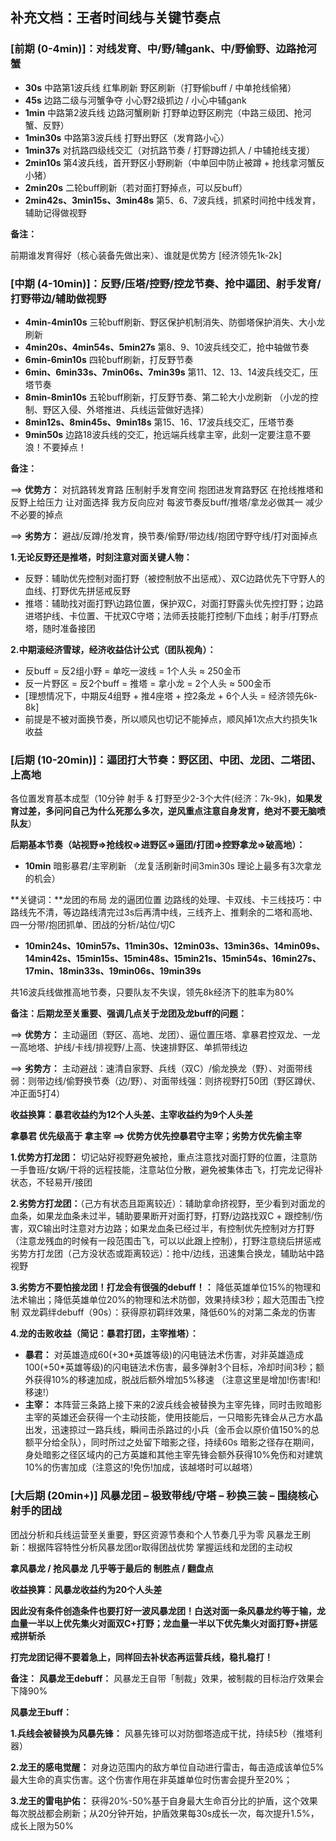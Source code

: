 ## 补充文档：王者时间线与关键节奏点

### [前期 (0-4min)]：对线发育、中/野/辅gank、中/野偷野、边路抢河蟹
- **30s** 中路第1波兵线 红隼刷新 野区刷新（打野偷buff / 中单抢线偷猪）
- **45s** 边路二级与河蟹争夺 小心野2级抓边 / 小心中辅gank
- **1min** 中路第2波兵线 边路河蟹刷新 打野单边野区刷完（中路三级团、抢河蟹、反野） 
- **1min30s** 中路第3波兵线 打野出野区（发育路小心）
- **1min37s** 对抗路四级线交汇（对抗路节奏 / 打野蹲边抓人 / 中辅抢线支援）
- **2min10s** 第4波兵线，首开野区小野刷新（中单回中防止被蹲 + 抢线拿河蟹反小猪）
- **2min20s** 二轮buff刷新（若对面打野掉点，可以反buff）
- **2min42s、3min15s、3min48s** 第5、6、7波兵线，抓紧时间抢中线发育，辅助记得做视野

**备注：**

前期谁发育得好（核心装备先做出来）、谁就是优势方 [经济领先1k-2k]

### [中期 (4-10min)]：反野/压塔/控野/控龙节奏、抢中逼团、射手发育/打野带边/辅助做视野
- **4min-4min10s** 三轮buff刷新、野区保护机制消失、防御塔保护消失、大小龙刷新 
- **4min20s、4min54s、5min27s** 第8、9、10波兵线交汇，抢中轴做节奏
- **6min-6min10s** 四轮buff刷新，打反野节奏
- **6min、6min33s、7min06s、7min39s** 第11、12、13、14波兵线交汇，压塔节奏
- **8min-8min10s** 五轮buff刷新，打反野节奏、第二轮大小龙刷新
（小龙的控制、野区入侵、外塔推进、兵线运营做好选择）
- **8min12s、8min45s、9min18s** 第15、16、17波兵线交汇，压塔节奏
- **9min50s** 边路18波兵线的交汇，抢远端兵线拿主宰，此刻一定要注意不要浪！不要掉点！

**备注：**

==> **优势方：** 对抗路转发育路 压制射手发育空间 抱团进发育路野区 在抢线推塔和反野上给压力 让对面选择 我方反向应对 每波节奏反buff/推塔/拿龙必做其一 减少不必要的掉点

==> **劣势方：** 避战/反蹲/抢发育，换节奏/偷野/带边线/抱团守野守线/打对面掉点

**1.无论反野还是推塔，时刻注意对面关键人物：**
- 反野：辅助优先控制对面打野（被控制放不出惩戒）、双C边路优先下守野人的血线、打野优先拼惩戒反野
- 推塔：辅助找对面打野\边路位置，保护双C，对面打野露头优先控打野；边路进塔护线、卡位置、干扰双C守塔；法师丢技能打控制/下血线；射手/打野点塔，随时准备接团 

**2.中期滚经济雪球，经济收益估计公式（团队视角）：**
- 反buff = 反2组小野 = 单吃一波线 = 1个人头 ≈ 250金币
- 反一片野区 = 反2个buff = 推塔 = 拿小龙 = 2个人头 ≈ 500金币
- [理想情况下，中期反4组野 + 推4座塔 + 控2条龙 + 6个人头 = 经济领先6k-8k]
- 前提是不被对面换节奏，所以顺风也切记不能掉点，顺风掉1次点大约损失1k收益

### [后期 (10-20min)]：逼团打大节奏：野区团、中团、龙团、二塔团、上高地

各位置发育基本成型（10分钟 射手 & 打野至少2-3个大件(经济：7k-9k)，**如果发育过差，多问问自己为什么死那么多次，逆风重点注意自身发育，绝对不要无脑喷队友**）

**后期基本节奏（站视野=>抢线权=>进野区=>逼团/打团=>控野拿龙=>破高地）：**
- **10min** 暗影暴君/主宰刷新 （龙复活刷新时间3min30s 理论上最多有3次拿龙的机会）
    
**关键词：**龙团的布局 龙的逼团位置 边路线的处理、卡双线、卡三线技巧：中路线先不清，等边路线清完过3s后再清中线，三线齐上、推剩余的二塔和高地、四一分带/抱团抓单、团战的分析/站位/切C

- **10min24s、10min57s、11min30s、12min03s、13min36s、14min09s、14min42s、15min15s、15min48s、15min21s、15min54s、16min27s、17min、18min33s、19min06s、19min39s**

共16波兵线做推高地节奏，只要队友不失误，领先8k经济下的胜率为80%

**备注：后期龙至关重要、强调几点关于龙团及龙buff的问题：**

==> **优势方：** 主动逼团（野区、高地、龙团）、逼位置压塔、拿暴君控双龙、一龙一高地塔、护线/卡线/排视野/上高、快速排野区、单抓带线边

==> **劣势方：** 主动避战：速清自家野、兵线（双C）/偷龙换龙（野）、对面带线弱：则带边线/偷野换节奏（边/野）、对面带线强：则挤视野打50团（野区蹲伏、冲正面5打4）

**收益换算：暴君收益约为12个人头差、主宰收益约为9个人头差**

**拿暴君 优先级高于 拿主宰 ==> 优势方优先控暴君守主宰；劣势方优先偷主宰**

**1.优势方打龙团：** 切记站好视野避免被抢，重点注意找对面打野的位置，注意防一手鲁班/女娲/干将的远程技能，注意站位分散，避免被集体击飞，打完龙记得补状态，不轻易开/接团

**2.劣势方打龙团：**（己方有状态且距离较近）：辅助拿命挤视野，至少看到对面龙的血条，如果龙血条未过半，辅助要果断开对面打野，打野/边路找双C + 跟控制/伤害，双C输出时注意对方边路；如果龙血条已经过半，有控制优先控制对方打野（注意龙残血的时候有一段范围击飞，可以以此跟上控制），打野注意绕后拼惩戒
劣势方打龙团（己方没状态或距离较远）：抢中/边线，迅速集合换龙，辅助站中路视野

**3.劣势方不要怕接龙团！打龙会有很强的debuff！：** 降低英雄单位15%的物理和法术输出；降低英雄单位20%的物理和法术防御，效果持续3秒；超大范围击飞控制
双龙羁绊debuff（90s）：获得原初羁绊效果，降低60%的对第二条龙的伤害

**4.龙的击败收益（简记：暴君打团，主宰推塔）：**
- **暴君：** 对英雄造成60(+30\*英雄等级)的闪电链法术伤害，对非英雄造成100(+50\*英雄等级)的闪电链法术伤害，最多弹射3个目标，冷却时间3秒；额外获得10%的移速加成，脱战后额外增加5%移速 （注意这里是增加!伤害!和!移速!）
- **主宰：** 本阵营三条路上接下来的2波兵线会被替换为主宰先锋，同时击败暗影主宰的英雄还会获得一个主动技能，使用技能后，一只暗影先锋会从己方水晶出发，迅速掠过一路兵线，瞬间击杀路过的小兵（金币会以原价值150%的总额平分给全队），同时所过之处留下暗影之径，持续60s
暗影之径存在期间，身处暗影之径区域内的己方英雄和其他主宰先锋会额外获得10%免伤和对建筑10%的伤害加成（注意这的!免伤!加成，该越塔时可以越塔）

### [大后期 (20min+)] 风暴龙团 – 极致带线/守塔 – 秒换三装 – 围绕核心射手的团战

团战分析和兵线运营至关重要，野区资源节奏和个人节奏几乎为零
风暴龙王刷新：根据阵容特性分析风暴龙团or取得团战优势 掌握运线和龙团的主动权

**拿风暴龙 / 抢风暴龙 几乎等于最后的 制胜点 / 翻盘点**

**收益换算：风暴龙收益约为20个人头差**

**因此没有条件创造条件也要打好一波风暴龙团！白送对面一条风暴龙约等于输，龙血量一半以上优先集火对面双C+打野；龙血量一半以下优先集火对面打野+拼惩戒拼斩杀**

**打完龙团记得不要着急上，同样回去补状态再运营兵线，稳扎稳打！**

**备注：**
**风暴龙王debuff：** 风暴龙王自带「制裁」效果，被制裁的目标治疗效果会下降90%

**风暴龙王buff：**

**1.兵线会被替换为风暴先锋：** 风暴先锋可以对防御塔造成干扰，持续5秒（推塔利器）

**2.龙王的感电觉醒：** 对身边范围内的敌方单位自动进行雷击，每击造成该单位5%最大生命的真实伤害。这个伤害作用在非英雄单位时伤害会提升至20%；

**3.龙王的雷电护佑：** 获得20%-50%基于自身最大生命百分比的护盾，这个效果每次脱战都会刷新；从20分钟开始，护盾效果每30s成长一次，每次提升1.5%，成长上限为50%
